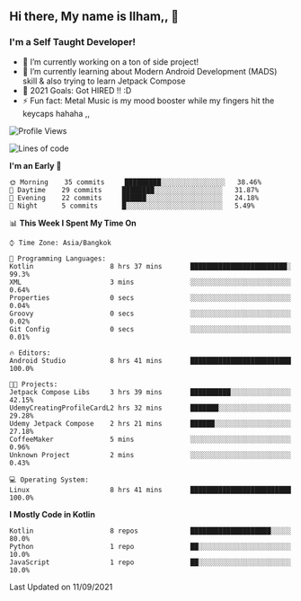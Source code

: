 ## Hi there, My name is Ilham,, 👋


### I'm a Self Taught Developer!
- 🔭 I’m currently working on a ton of side project!
- 🌱 I’m currently learning about Modern Android Development (MADS) skill & also trying to learn Jetpack Compose
- 🥅 2021 Goals: Got HIRED !! :D
- ⚡ Fun fact: Metal Music is my mood booster while my fingers hit the keycaps hahaha  ,,



<!--START_SECTION:waka-->
![Profile Views](http://img.shields.io/badge/Profile%20Views-5-blue)

![Lines of code](https://img.shields.io/badge/From%20Hello%20World%20I%27ve%20Written-379110%20lines%20of%20code-blue)

**I'm an Early 🐤** 

```text
🌞 Morning    35 commits     █████████░░░░░░░░░░░░░░░░   38.46% 
🌆 Daytime    29 commits     ████████░░░░░░░░░░░░░░░░░   31.87% 
🌃 Evening    22 commits     ██████░░░░░░░░░░░░░░░░░░░   24.18% 
🌙 Night      5 commits      █░░░░░░░░░░░░░░░░░░░░░░░░   5.49%

```


📊 **This Week I Spent My Time On** 

```text
⌚︎ Time Zone: Asia/Bangkok

💬 Programming Languages: 
Kotlin                   8 hrs 37 mins       ████████████████████████░   99.3% 
XML                      3 mins              ░░░░░░░░░░░░░░░░░░░░░░░░░   0.64% 
Properties               0 secs              ░░░░░░░░░░░░░░░░░░░░░░░░░   0.04% 
Groovy                   0 secs              ░░░░░░░░░░░░░░░░░░░░░░░░░   0.02% 
Git Config               0 secs              ░░░░░░░░░░░░░░░░░░░░░░░░░   0.01%

🔥 Editors: 
Android Studio           8 hrs 41 mins       █████████████████████████   100.0%

🐱‍💻 Projects: 
Jetpack Compose Libs     3 hrs 39 mins       ██████████░░░░░░░░░░░░░░░   42.15% 
UdemyCreatingProfileCardL2 hrs 32 mins       ███████░░░░░░░░░░░░░░░░░░   29.28% 
Udemy Jetpack Compose    2 hrs 21 mins       ██████░░░░░░░░░░░░░░░░░░░   27.18% 
CoffeeMaker              5 mins              ░░░░░░░░░░░░░░░░░░░░░░░░░   0.96% 
Unknown Project          2 mins              ░░░░░░░░░░░░░░░░░░░░░░░░░   0.43%

💻 Operating System: 
Linux                    8 hrs 41 mins       █████████████████████████   100.0%

```

**I Mostly Code in Kotlin** 

```text
Kotlin                   8 repos             ████████████████████░░░░░   80.0% 
Python                   1 repo              ██░░░░░░░░░░░░░░░░░░░░░░░   10.0% 
JavaScript               1 repo              ██░░░░░░░░░░░░░░░░░░░░░░░   10.0%

```



 Last Updated on 11/09/2021
<!--END_SECTION:waka-->
